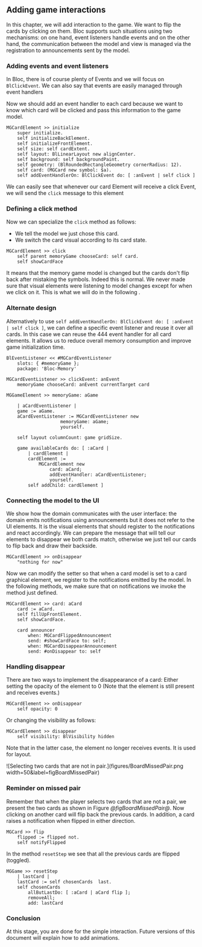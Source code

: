 ## Adding game interactions

In this chapter, we will add interaction to the game. We want to flip the cards by clicking on them. 
Bloc supports such situations using two mechanisms: on one hand, event listeners handle events
and on the other hand, the communication between the model and view is managed via the registration to announcements sent by the model.

### Adding events and event listeners

In Bloc, there is of course plenty of Events and we will focus on `BlClickEvent`. 
We can also say that events are easily managed through event handlers 

Now we should add an event handler to each card because we want to know which card will be clicked and pass this information to the game model.


```
MGCardElement >> initialize
	super initialize.
	self initializeBackElement.
	self initializeFrontElement.
	self size: self cardExtent.
	self layout: BlLinearLayout new alignCenter.
	self background: self backgroundPaint.
	self geometry: (BlRoundedRectangleGeometry cornerRadius: 12).
	self card: (MGCard new symbol: $a).
	self addEventHandlerOn: BlClickEvent do: [ :anEvent | self click ]
```

We can easily see that whenever our card Element will receive a click Event, we will send the `click` message to this element



### Defining a click method

Now we can specialize the `click` method as follows: 
- We tell the model we just chose this card.
- We switch the card visual according to its card state.


```
MGCardElement >> click
	self parent memoryGame chooseCard: self card.
	self showCardFace
```


It means that the memory game model is changed but the cards don't flip back after mistaking the symbols. Indeed this is normal. We never made sure that visual elements were listening to model changes except for when we click on it.  This is what we will do in the following . 


### Alternate design 

Alternatively to use `self addEventHandlerOn: BlClickEvent do: [ :anEvent | self click ]`, we can define a specific event listener and reuse it over all cards. In this case we can reuse the 444 event handler for all card elements. It allows us to reduce overall memory consumption and improve game initialization time.


```
BlEventListener << #MGCardEventListener
	slots: { #memoryGame };
	package: 'Bloc-Memory'
```

```
MGCardEventListener >> clickEvent: anEvent
	memoryGame chooseCard: anEvent currentTarget card
```

```
MGGameElement >> memoryGame: aGame

	| aCardEventListener |
	game := aGame.
	aCardEventListener := MGCardEventListener new
					memoryGame: aGame;
					yourself.

	self layout columnCount: game gridSize.

	game availableCards do: [ :aCard | 
		| cardElement |
		cardElement :=
			MGCardElement new
				card: aCard;
				addEventHandler: aCardEventListener;
				yourself.
		self addChild: cardElement ]
```

### Connecting the model to the UI

We show how the domain communicates with the user interface: the domain emits notifications
using announcements but it does not refer to the UI elements. It is the visual elements that should register to the notifications and react accordingly. We can prepare the message that will tell our elements to disappear we both cards match, otherwise we just tell our cards to flip back and draw their backside.

```
MGCardElement >> onDisappear
	"nothing for now"
```

Now we can modify the setter so that when a card model is set to a card graphical element, we register to the notifications emitted by the model. 
In the following methods, we make sure that on notifications we invoke the method just defined. 

```
MGCardElement >> card: aCard
	card := aCard.
	self fillUpFrontElement.
	self showCardFace.
	
	card announcer
		when: MGCardFlippedAnnouncement
		send: #showCardFace to: self;
		when: MGCardDisappearAnnouncement
		send: #onDisappear to: self
```

### Handling disappear

There are two ways to implement the disappearance of a card:
Either setting the opacity of the element to 0
(Note that the element is still present and receives events.)

```
MGCardElement >> onDisappear
	self opacity: 0
```

Or changing the visibility as follows:

```
MGCardElement >> disappear
	self visibility: BlVisibility hidden
```

Note that in the latter case, the element no longer receives events. It is used for layout. 

![Selecting two cards that are not in pair.](figures/BoardMissedPair.png width=50&label=figBoardMissedPair)


### Reminder on missed pair

Remember that when the player selects two cards that are not a pair, we present the two cards as shown in Figure *@figBoardMissedPair@*.
Now clicking on another card will flip back the previous cards. 
In addition, a card raises a notification when flipped in either direction. 

```
MGCard >> flip
	flipped := flipped not.
	self notifyFlipped
```


In the method `resetStep` we see that all the previous cards are flipped (toggled).

```
MGGame >> resetStep
	| lastCard |
	lastCard := self chosenCards  last.
	self chosenCards 
		allButLastDo: [ :aCard | aCard flip ];
		removeAll;
		add: lastCard
```

### Conclusion

At this stage, you are done for the simple interaction. Future versions of this document will explain how to add animations.
